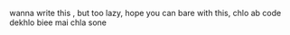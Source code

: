 wanna write this , but too lazy, hope you can bare with this, chlo ab code dekhlo biee mai chla sone 
